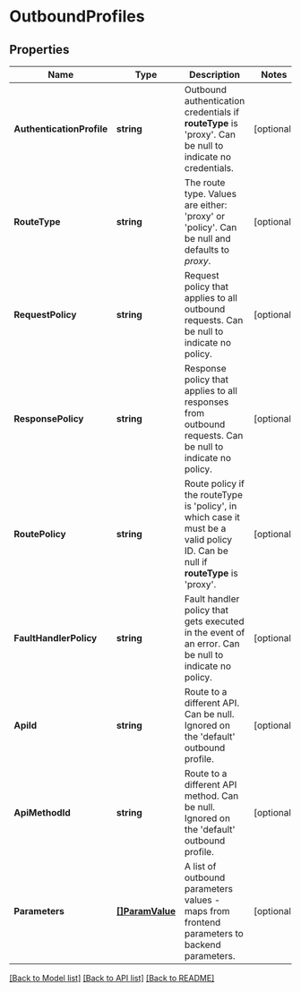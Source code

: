 # OutboundProfiles

## Properties

Name | Type | Description | Notes
------------ | ------------- | ------------- | -------------
**AuthenticationProfile** | **string** | Outbound authentication credentials if __routeType__ is &#39;proxy&#39;.  Can be null to indicate no credentials. | [optional] 
**RouteType** | **string** | The route type.  Values are either: &#39;proxy&#39; or &#39;policy&#39;.    Can be null and defaults to *proxy*. | [optional] 
**RequestPolicy** | **string** | Request policy that applies to all outbound requests.  Can be null to indicate no policy. | [optional] 
**ResponsePolicy** | **string** | Response policy that applies to all responses from outbound requests.  Can be null to indicate no policy. | [optional] 
**RoutePolicy** | **string** | Route policy if the routeType is &#39;policy&#39;, in which case it must be a valid policy ID.  Can be null if __routeType__ is &#39;proxy&#39;. | [optional] 
**FaultHandlerPolicy** | **string** | Fault handler policy that gets executed in the event of an error.  Can be null to indicate no policy. | [optional] 
**ApiId** | **string** | Route to a different API.  Can be null.  Ignored on the &#39;default&#39; outbound profile. | [optional] 
**ApiMethodId** | **string** | Route to a different API method.  Can be null.  Ignored on the &#39;default&#39; outbound profile. | [optional] 
**Parameters** | [**[]ParamValue**](ParamValue.md) | A list of outbound parameters values - maps from frontend parameters to backend parameters. | [optional] 

[[Back to Model list]](../README.md#documentation-for-models) [[Back to API list]](../README.md#documentation-for-api-endpoints) [[Back to README]](../README.md)


